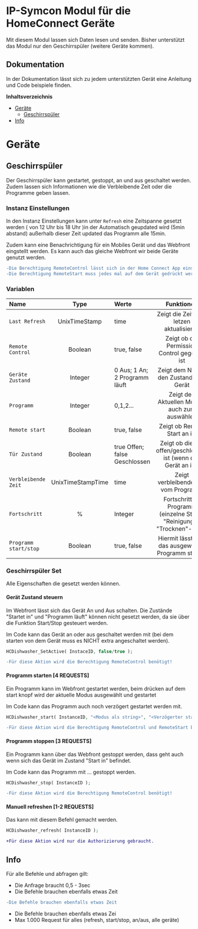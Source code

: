 # IP-Symcon Modul für die HomeConnect Geräte
Mit diesem Modul lassen sich Daten lesen und senden. Bisher unterstützt das Modul nur den Geschirrspüler (weitere Geräte kommen).

## Dokumentation
In der Dokumentation lässt sich zu jedem unterstützten Gerät eine Anleitung und Code beispiele finden.

**Inhaltsverzeichnis**

- [Geräte](#geräte)
	- [Geschirrspüler](#geschirrspüler)
- [Info](#Info)


# Geräte

## Geschirrspüler
Der Geschirrspüler kann gestartet, gestoppt, an und aus geschaltet werden. 
Zudem lassen sich Informationen wie die Verbleibende Zeit oder die Programme geben lassen.

### Instanz Einstellungen

In den Instanz Einstellungen kann unter `Refresh` eine Zeitspanne gesetzt werden ( von 12 Uhr bis 18 Uhr )in der Automatisch geupdated wird (5min abstand) außerhalb dieser Zeit updated das Programm alle 15min.

Zudem kann eine Benachrichtigung für ein Mobiles Gerät und das Webfront eingstellt werden. Es kann auch das gleiche Webfront wir beide Geräte genutzt werden.
```diff
-Die Berechtigung RemoteControl lässt sich in der Home Connect App einstellen
-Die Berechtigung RemoteStart muss jedes mal auf dem Gerät gedrückt werden
```
### Variablen
Name | Type | Werte | Funktionen
:--- | :---: | :---  | :---:
`Last Refresh` | UnixTimeStamp | time | Zeigt die Zeit vom letzen aktualisieren
`Remote Control` | Boolean | true, false | Zeigt ob die Permission Control gegeben ist
`Geräte Zustand`| Integer | 0 Aus; 1 An; 2 Programm läuft | Zeigt dem Nutzer den Zustand vom Gerät
`Programm` | Integer | 0,1,2... | Zeigt den Aktuellen Modus, auch zum auswählen
`Remote start`| Boolean | true, false | Zeigt ob Remote Start an ist
`Tür Zustand` | Boolean | true Offen; false Geschlossen | Zeigt ob die Tür offen/geschlossen ist (wenn das Gerät an ist)
`Verbleibende Zeit`| UnixTimeStampTime | time | Zeigt verbleibende Zeit vom Programm
`Fortschritt` | % | Integer | Fortschritt im Programm (einzelne Stufen "Reinigung"-"Trocknen"-uws.)
`Programm start/stop`| Boolean | true, false | Hiermit lässt sich das ausgewählte Programm starten 

### Geschirrspüler Set
Alle Eigenschaften die gesetzt werden können.
#### Gerät Zustand steuern
Im Webfront lässt sich das Gerät An und Aus schalten. Die Zustände "Startet in" und "Programm läuft" können nicht gesetzt werden, da sie über die Funktion Start/Stop gesteuert werden.


Im Code kann das Gerät an oder aus geschaltet werden mit (bei dem starten von dem Gerät muss es NICHT extra angeschaltet werden).
```php
HCDishwasher_SetActive( InstaceID, false/true );
```
```diff
-Für diese Aktion wird die Berechtigung RemoteControl benötigt!
```
#### Programm starten [4 REQUESTS]
Ein Programm kann im Webfront gestartet werden, beim drücken auf dem start knopf wird der aktuelle Modus ausgewählt und gestartet

Im Code kann das Programm auch noch verzögert gestartet werden mit.
```php
HCDishwasher_start( InstanceID, "<Modus als string>", "<Verzögerter start in sekunden>");
```
```diff
-Für diese Aktion wird die Berechtigung RemoteControl und RemoteStart benötigt!
```
#### Programm stoppen [3 REQUESTS]
Ein Programm kann über das Webfront gestoppt werden, dass geht auch wenn sich das Gerät im Zustand "Start in" befindet.

Im Code kann das Programm mit ... gestoppt werden.
```php
HCDishwasher_stop( InstanceID );
```
```diff
-Für diese Aktion wird die Berechtigung RemoteControl benötigt!
```
#### Manuell refreshen [1-2 REQUESTS]
Das kann mit diesem Befehl gemacht werden.
```php
HCDishwasher_refresh( InstanceID );
```
```diff
+Für diese Aktion wird nur die Authorizierung gebraucht.
```

## Info
Für alle Befehle und abfragen gilt:
- Die Anfrage braucht 0,5 - 3sec
- Die Befehle brauchen ebenfalls etwas Zeit
```diff
-Die Befehle brauchen ebenfalls etwas Zeit
````
- Die Befehle brauchen ebenfalls etwas Zei
- Max 1.000 Request für alles (refresh, start/stop, an/aus, alle geräte)
